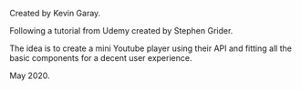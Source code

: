 Created by Kevin Garay.

Following a tutorial from Udemy created by Stephen Grider.

The idea is to create a mini Youtube player using their API and fitting all the basic components for a decent user experience.

May 2020.